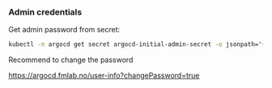 ### Admin credentials

Get admin password from secret: 
```bash
kubectl -n argocd get secret argocd-initial-admin-secret -o jsonpath="{.data.password}" | base64 -d
```

Recommend to change the password

https://argocd.fmlab.no/user-info?changePassword=true